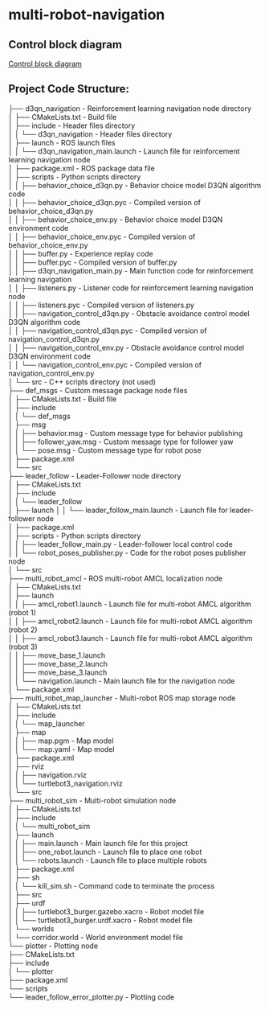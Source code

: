 # multi-robot-navigation

## Control block diagram
[Control block diagram](https://github.com/user-attachments/assets/14bcbd9c-f9bf-49d7-aa1f-50539cb0a5d9)

## Project Code Structure:
├── d3qn_navigation - Reinforcement learning navigation node directory  
│   ├── CMakeLists.txt - Build file  
│   ├── include - Header files directory  
│   │   └── d3qn_navigation - Header files directory  
│   ├── launch - ROS launch files  
│   │   └── d3qn_navigation_main.launch - Launch file for reinforcement learning navigation node  
│   ├── package.xml - ROS package data file  
│   ├── scripts - Python scripts directory  
│   │   ├── behavior_choice_d3qn.py - Behavior choice model D3QN algorithm code  
│   │   ├── behavior_choice_d3qn.pyc - Compiled version of behavior_choice_d3qn.py  
│   │   ├── behavior_choice_env.py - Behavior choice model D3QN environment code  
│   │   ├── behavior_choice_env.pyc - Compiled version of behavior_choice_env.py  
│   │   ├── buffer.py - Experience replay code  
│   │   ├── buffer.pyc - Compiled version of buffer.py  
│   │   ├── d3qn_navigation_main.py - Main function code for reinforcement learning navigation  
│   │   ├── listeners.py - Listener code for reinforcement learning navigation node  
│   │   ├── listeners.pyc - Compiled version of listeners.py  
│   │   ├── navigation_control_d3qn.py - Obstacle avoidance control model D3QN algorithm code  
│   │   ├── navigation_control_d3qn.pyc - Compiled version of navigation_control_d3qn.py  
│   │   ├── navigation_control_env.py - Obstacle avoidance control model D3QN environment code  
│   │   └── navigation_control_env.pyc - Compiled version of navigation_control_env.py  
│   └── src - C++ scripts directory (not used)  
├── def_msgs - Custom message package node files  
│   ├── CMakeLists.txt - Build file  
│   ├── include  
│   │   └── def_msgs  
│   ├── msg  
│   │   ├── behavior.msg - Custom message type for behavior publishing  
│   │   ├── follower_yaw.msg - Custom message type for follower yaw  
│   │   └── pose.msg - Custom message type for robot pose  
│   ├── package.xml  
│   └── src  
├── leader_follow - Leader-Follower node directory  
│   ├── CMakeLists.txt  
│   ├── include  
│   │   └── leader_follow  
│   ├── launch
│   │   └── leader_follow_main.launch - Launch file for leader-follower node  
│   ├── package.xml  
│   ├── scripts - Python scripts directory  
│   │   ├── leader_follow_main.py - Leader-follower local control code  
│   │   └── robot_poses_publisher.py - Code for the robot poses publisher node  
│   └── src  
├── multi_robot_amcl - ROS multi-robot AMCL localization node  
│   ├── CMakeLists.txt  
│   ├── launch  
│   │   ├── amcl_robot1.launch - Launch file for multi-robot AMCL algorithm (robot 1)  
│   │   ├── amcl_robot2.launch - Launch file for multi-robot AMCL algorithm (robot 2)  
│   │   ├── amcl_robot3.launch - Launch file for multi-robot AMCL algorithm (robot 3)  
│   │   ├── move_base_1.launch  
│   │   ├── move_base_2.launch   
│   │   ├── move_base_3.launch  
│   │   └── navigation.launch - Main launch file for the navigation node  
│   └── package.xml  
├── multi_robot_map_launcher - Multi-robot ROS map storage node  
│   ├── CMakeLists.txt  
│   ├── include  
│   │   └── map_launcher  
│   ├── map  
│   │   ├── map.pgm - Map model  
│   │   └── map.yaml - Map model  
│   ├── package.xml  
│   ├── rviz  
│   │   ├── navigation.rviz  
│   │   └── turtlebot3_navigation.rviz  
│   └── src  
├── multi_robot_sim - Multi-robot simulation node  
│   ├── CMakeLists.txt  
│   ├── include  
│   │   └── multi_robot_sim  
│   ├── launch  
│   │   ├── main.launch - Main launch file for this project  
│   │   ├── one_robot.launch - Launch file to place one robot  
│   │   └── robots.launch - Launch file to place multiple robots  
│   ├── package.xml  
│   ├── sh  
│   │   └── kill_sim.sh - Command code to terminate the process  
│   ├── src  
│   ├── urdf  
│   │   ├── turtlebot3_burger.gazebo.xacro - Robot model file  
│   │   └── turtlebot3_burger.urdf.xacro - Robot model file  
│   └── worlds  
│       └── corridor.world - World environment model file  
└── plotter - Plotting node  
    ├── CMakeLists.txt  
    ├── include  
    │   └── plotter  
    ├── package.xml  
    └── scripts  
          └── leader_follow_error_plotter.py - Plotting code   

